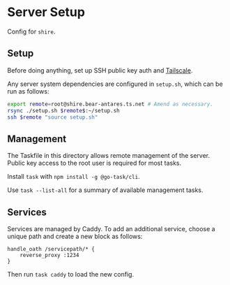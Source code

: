 # Server Setup

Config for `shire`.

## Setup

Before doing anything, set up SSH public key auth and [Tailscale](https://tailscale.com/kb/1031/install-linux).

Any server system dependencies are configured in `setup.sh`, which can be run as follows:

```bash
export remote=root@shire.bear-antares.ts.net # Amend as necessary.
rsync ./setup.sh $remote$:~/setup.sh
ssh $remote "source setup.sh"
```

## Management

The Taskfile in this directory allows remote management of the server. Public key access to the root user is required for most tasks.

Install `task` with `npm install -g @go-task/cli`.

Use `task --list-all` for a summary of available management tasks.

## Services

Services are managed by Caddy. To add an additional service, choose a unique path and create a new block as follows:

```
handle_oath /servicepath/* {
    reverse_proxy :1234
}
```

Then run `task caddy` to load the new config.
